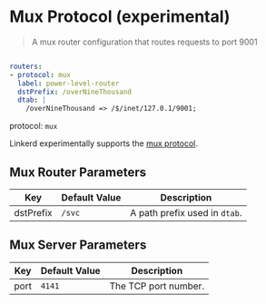 # Mux Protocol (experimental)

>A mux router configuration that routes requests to port 9001

```yaml

routers:
- protocol: mux
  label: power-level-router
  dstPrefix: /overNineThousand
  dtab: |
    /overNineThousand => /$/inet/127.0.1/9001;
```

protocol: `mux`

Linkerd experimentally supports the [mux
protocol](https://twitter.github.io/finagle/guide/Protocols.html#mux).

## Mux Router Parameters

Key | Default Value | Description
--- | ------------- | -----------
dstPrefix | `/svc` | A path prefix used in `dtab`.

## Mux Server Parameters

Key | Default Value | Description
--- | ------------- | -----------
port | `4141` | The TCP port number.



